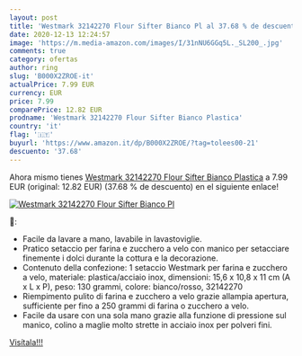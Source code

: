 ```yaml
---
layout: post
title: 'Westmark 32142270 Flour Sifter Bianco Pl al 37.68 % de descuento'
date: 2020-12-13 12:24:57
image: 'https://m.media-amazon.com/images/I/31nNU6GGq5L._SL200_.jpg'
comments: true
category: ofertas
author: ring
slug: 'B000X2ZROE-it'
actualPrice: 7.99 EUR
currency: EUR
price: 7.99
comparePrice: 12.82 EUR
prodname: 'Westmark 32142270 Flour Sifter Bianco Plastica'
country: 'it'
flag: '🇮🇹'
buyurl: 'https://www.amazon.it/dp/B000X2ZROE/?tag=tolees00-21'
descuento: '37.68'
---
```


Ahora mismo tienes [Westmark 32142270 Flour Sifter Bianco Plastica](https://www.amazon.it/dp/B000X2ZROE/?tag=tolees00-21) a 7.99 EUR (original: 12.82 EUR) (37.68 %  de descuento) en el siguiente enlace!

[![Westmark 32142270 Flour Sifter Bianco Pl](https://m.media-amazon.com/images/I/31nNU6GGq5L._SL200_.jpg)](https://www.amazon.it/dp/B000X2ZROE/?tag=tolees00-21)

🔎:

- Facile da lavare a mano, lavabile in lavastoviglie.
- Pratico setaccio per farina e zucchero a velo con manico per setacciare finemente i dolci durante la cottura e la decorazione.
- Contenuto della confezione: 1 setaccio Westmark per farina e zucchero a velo, materiale: plastica/acciaio inox, dimensioni: 15,6 x 10,8 x 11 cm (A x L x P), peso: 130 grammi, colore: bianco/rosso, 32142270
- Riempimento pulito di farina e zucchero a velo grazie allampia apertura, sufficiente per fino a 250 grammi di farina o zucchero a velo.
- Facile da usare con una sola mano grazie alla funzione di pressione sul manico, colino a maglie molto strette in acciaio inox per polveri fini.

[Visítala!!!](https://www.amazon.it/dp/B000X2ZROE/?tag=tolees00-21)
